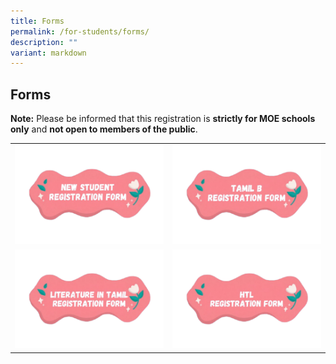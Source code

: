 ```yaml
---
title: Forms
permalink: /for-students/forms/
description: ""
variant: markdown
---
```

## Forms

**Note:** Please be informed that this registration is **strictly for MOE schools only** and **not open to members of the public**.

|   |   |
|---|---|
|  <a target="blank" href="https://for.edu.sg/reg-links-access-uptlc"><img src="/images/NSRF012026.png"> </a> | <a target="blank" href="https://for.edu.sg/reg-links-access-uptlc"><img src="/images/TBRF012026.png"> </a>  |
| <a target="blank" href="https://for.edu.sg/reg-links-access-uptlc"><img src="/images/LITRF2026.png"> </a>|  <a target="blank" href="https://for.edu.sg/reg-links-access-uptlc"><img src="/images/HTLRF012026.png"> </a>